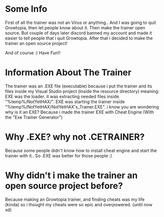 # Some Info #

First of all the trainer was not an Virus or anything.. And I was going to quit Growtopia, then let people know about it. Then make the trainer open source. But couple of days later discord banned my account and made it easier to tell people that i quit Growtopia. After that i decided to make the trainer an open source project!

And of course :) Have Fun!!

# Information About The Trainer #

The trainer was an .EXE file (executable) because i put the trainer and its files inside my Visual Studio project (inside the resource directory) meaning: EXE was the loader. it was extracting needed files inside "%temp%/NotYetHAX/". EXE was starting the trainer inside "%temp%/NotYetHAX/NotYetHAX's_Trainer.EXE". i know you are wondering why is it an EXE? Because i made the trainer EXE with Cheat Engine (With the "Exe Trainer Generator")
# Why .EXE? why not .CETRAINER? #

Because some people didn't know how to install cheat engine and start the trainer with it.. So .EXE was better for those people :)

# Why didn't i make the trainer an open source project before? #

Because making an Growtopia trainer, and finding cheats was my life (kinda) so i thought my cheats were so epic and overpowered. (until now xd)
